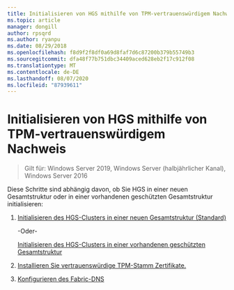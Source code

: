 ```yaml
---
title: Initialisieren von HGS mithilfe von TPM-vertrauenswürdigem Nachweis
ms.topic: article
manager: dongill
author: rpsqrd
ms.author: ryanpu
ms.date: 08/29/2018
ms.openlocfilehash: f8d9f2f8df0a69d8faf7d6c87200b379b55749b3
ms.sourcegitcommit: dfa48f77b751dbc34409aced628eb2f17c912f08
ms.translationtype: MT
ms.contentlocale: de-DE
ms.lasthandoff: 08/07/2020
ms.locfileid: "87939611"
---
```

# <a name="initialize-hgs-using-tpm-trusted-attestation"></a>Initialisieren von HGS mithilfe von TPM-vertrauenswürdigem Nachweis

>Gilt für: Windows Server 2019, Windows Server (halbjährlicher Kanal), Windows Server 2016

Diese Schritte sind abhängig davon, ob Sie HGS in einer neuen Gesamtstruktur oder in einer vorhandenen geschützten Gesamtstruktur initialisieren:

1. [Initialisieren des HGS-Clusters in einer neuen Gesamtstruktur (Standard)](guarded-fabric-initialize-hgs-tpm-mode-default.md)

   -Oder-

   [Initialisieren des HGS-Clusters in einer vorhandenen geschützten Gesamtstruktur](guarded-fabric-initialize-hgs-tpm-mode-bastion.md)

2. [Installieren Sie vertrauenswürdige TPM-Stamm Zertifikate.](guarded-fabric-install-trusted-tpm-root-certificates.md)
3. [Konfigurieren des Fabric-DNS](guarded-fabric-configuring-fabric-dns.md)

